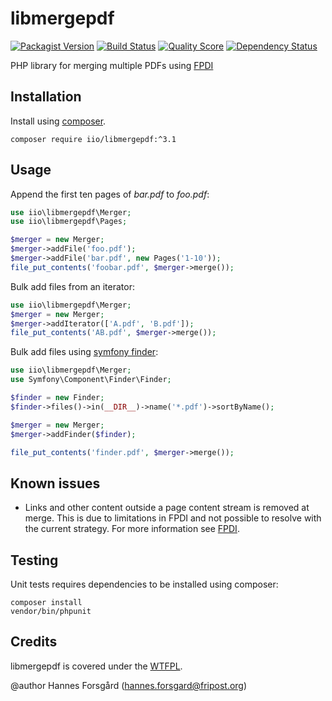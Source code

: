 # libmergepdf

[![Packagist Version](https://img.shields.io/packagist/v/iio/libmergepdf.svg?style=flat-square)](https://packagist.org/packages/iio/libmergepdf)
[![Build Status](https://img.shields.io/travis/hanneskod/libmergepdf/master.svg?style=flat-square)](https://travis-ci.org/hanneskod/libmergepdf)
[![Quality Score](https://img.shields.io/scrutinizer/g/hanneskod/libmergepdf.svg?style=flat-square)](https://scrutinizer-ci.com/g/hanneskod/libmergepdf)
[![Dependency Status](https://img.shields.io/gemnasium/hanneskod/libmergepdf.svg?style=flat-square)](https://gemnasium.com/hanneskod/libmergepdf)

PHP library for merging multiple PDFs using [FPDI](https://github.com/Setasign/FPDI)

Installation
------------
Install using [composer](http://getcomposer.org/).

```shell
composer require iio/libmergepdf:^3.1
```

Usage
-----
Append the first ten pages of *bar.pdf* to *foo.pdf*:

```php
use iio\libmergepdf\Merger;
use iio\libmergepdf\Pages;

$merger = new Merger;
$merger->addFile('foo.pdf');
$merger->addFile('bar.pdf', new Pages('1-10'));
file_put_contents('foobar.pdf', $merger->merge());
```

Bulk add files from an iterator:

```php
use iio\libmergepdf\Merger;
$merger = new Merger;
$merger->addIterator(['A.pdf', 'B.pdf']);
file_put_contents('AB.pdf', $merger->merge());
```

Bulk add files using [symfony finder](http://symfony.com/doc/current/components/finder.html):

```php
use iio\libmergepdf\Merger;
use Symfony\Component\Finder\Finder;

$finder = new Finder;
$finder->files()->in(__DIR__)->name('*.pdf')->sortByName();

$merger = new Merger;
$merger->addFinder($finder);

file_put_contents('finder.pdf', $merger->merge());
```

Known issues
------------
* Links and other content outside a page content stream is removed at merge.
  This is due to limitations in FPDI and not possible to resolve with the
  current strategy. For more information see [FPDI](https://www.setasign.com/support/faq/fpdi/after-importing-a-page-all-links-are-gone/#question-84).

Testing
-------
Unit tests requires dependencies to be installed using composer:

```shell
composer install
vendor/bin/phpunit
```

Credits
-------
libmergepdf is covered under the [WTFPL](http://www.wtfpl.net/).

@author Hannes Forsgård (hannes.forsgard@fripost.org)
